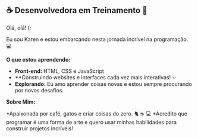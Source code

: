  ## ☕ Desenvolvedora em Treinamento 🚀
Olá, olá! (:

Eu sou Karen e estou embarcando nesta jornada incrível na programação. 💻

**O que estou aprendendo:**

* **Front-end:** HTML, CSS e JavaScript
* **Construindo websites e interfaces cada vez mais interativas! ✨
* **Explorando:** Eu amo aprender coisas novas e estou sempre procurando por novos desafios.

**Sobre Mim:**

*Apaixonada por café, gatos e criar coisas do zero. 🐈 ☕ 💻
*Acredito que programar é uma forma de arte e quero usar minhas habilidades para construir projetos incríveis!
